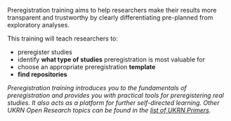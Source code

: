 Preregistration training aims to help researchers make their results more transparent and trustworthy by clearly differentiating pre-planned from exploratory analyses.

This training will teach researchers to:
* preregister studies 
* identify **what type of studies** preregistration is most valuable for
* choose an appropriate preregistration **template**
* **find repositories**


_Preregistration training introduces you to the fundamentals of preregistration and
provides you with practical tools for preregistering real studies. It also acts as a
platform for further self-directed learning.
Other UKRN Open Research topics can be found in the [list of UKRN Primers](https://ukrn.org/primers/)._
